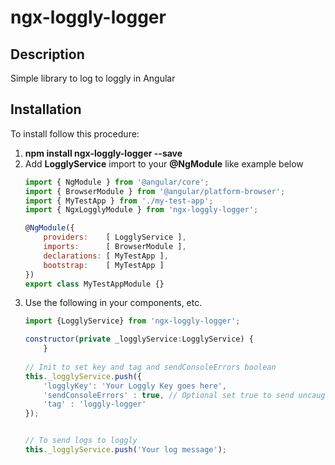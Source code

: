# ngx-loggly-logger

## Description
Simple library to log to loggly in Angular

## Installation

To install follow this procedure:

1. __npm install ngx-loggly-logger --save__
2. Add __LogglyService__ import to your __@NgModule__ like example below
    ```js
    import { NgModule } from '@angular/core';
    import { BrowserModule } from '@angular/platform-browser';
    import { MyTestApp } from './my-test-app';
    import { NgxLogglyModule } from 'ngx-loggly-logger';

    @NgModule({
        providers:    [ LogglyService ],
        imports:      [ BrowserModule ],
        declarations: [ MyTestApp ],
        bootstrap:    [ MyTestApp ]
    })
    export class MyTestAppModule {}
    ```
3. Use the following in your components, etc.
    ```js
    import {LogglyService} from 'ngx-loggly-logger';
    
    constructor(private _logglyService:LogglyService) {
        }
        
    // Init to set key and tag and sendConsoleErrors boolean    
    this._logglyService.push({
        'logglyKey': 'Your Loggly Key goes here',
        'sendConsoleErrors' : true, // Optional set true to send uncaught console errors
        'tag' : 'loggly-logger'
    });
    
    
    // To send logs to loggly
    this._logglyService.push('Your log message');
    ```


